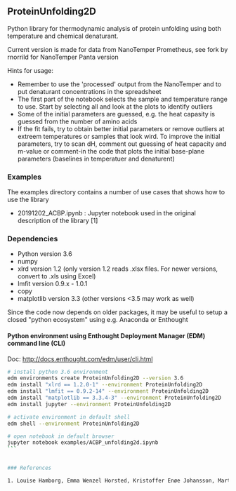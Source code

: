 ProteinUnfolding2D
------------------

Python library for thermodynamic analysis of protein unfolding using both temperature and chemical denaturant.

Current version is made for data from NanoTemper Prometheus, see fork by rnorrild for NanoTemper Panta version

Hints for usage:
- Remember to use the 'processed' output from the NanoTemper and to put denaturant concentrations in the spreadsheet
- The first part of the notebook selects the sample and temperature range to use. Start by selecting all and look at the plots to identify outliers
- Some of the initial parameters are guessed, e.g. the heat capasity is guessed from the number of amino acids
- If the fit fails, try to obtain better initial parameters or remove outliers at extreem temperatures or samples that look wird. To improve the initial parameters, try to scan dH, comment out guessing of heat capacity and m-value or comment-in the code that plots the initial base-plane parameters (baselines in temperatuer and denaturent)

### Examples

The examples directory contains a number of use cases that shows how to use the library

- 20191202_ACBP.ipynb : Jupyter notebook used in the original description of the library [1]

### Dependencies

- Python version 3.6
- numpy
- xlrd  version 1.2 (only version 1.2 reads .xlsx files. For newer versions, convert to .xls using Excel)
- lmfit version 0.9.x - 1.0.1
- copy
- matplotlib version 3.3 (other versions <3.5 may work as well)

Since the code now depends on older packages, it may be useful to setup a closed "python ecosystem" using e.g. Anaconda or Enthought

#### Python environment using Enthought Deployment Manager (EDM) command line (CLI)

Doc: http://docs.enthought.com/edm/user/cli.html

````bash
# install python 3.6 environment
edm environments create ProteinUnfolding2D --version 3.6
edm install "xlrd == 1.2.0-1" --environment ProteinUnfolding2D
edm install "lmfit == 0.9.2-14" --environment ProteinUnfolding2D
edm install "matplotlib == 3.3.4-3" --environment ProteinUnfolding2D
edm install jupyter --environment ProteinUnfolding2D

# activate environment in default shell
edm shell --environment ProteinUnfolding2D

# open notebook in default browser
jupyter notebook examples/ACBP_unfolding2d.ipynb
```


### References

1. Louise Hamborg, Emma Wenzel Horsted, Kristoffer Enøe Johansson, Martin Willemoës, Kresten Lindorff-Larsen & Kaare Teilum (2020) "Global analysis of protein stability by temperature and chemical denaturation" Analytical Biochemistry 605, 113863. https://doi.org/10.1016/j.ab.2020.113863
